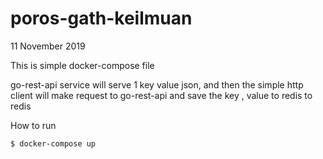 # poros-gath-keilmuan
11 November 2019

This is simple docker-compose file

go-rest-api service will serve 1 key value json, and then the simple http client will make request to go-rest-api and save the key , value to redis to redis

How to run

```
$ docker-compose up
```